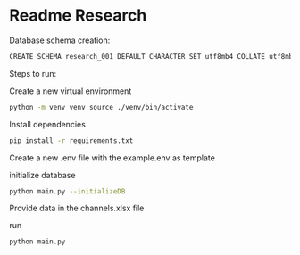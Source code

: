 # Readme Research


Database schema creation: 

```bash
CREATE SCHEMA research_001 DEFAULT CHARACTER SET utf8mb4 COLLATE utf8mb4_unicode_ci ;
```

Steps to run:

Create a new virtual environment

```bash
python -m venv venv source ./venv/bin/activate
```

Install dependencies

```bash
pip install -r requirements.txt
```

Create a new .env file with the example.env as template

initialize database

```bash
python main.py --initializeDB
```

Provide data in the channels.xlsx file

run

```bash
python main.py
```
